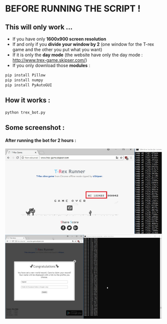 # BEFORE RUNNING THE SCRIPT !

## This will only work ...

- If you have only **1600x900 screen resolution**
- If and only if you **divide your window by 2** (one window for the T-rex game and the other you put what you want)
- If it is only the **day mode** (the website have only the day mode : http://www.trex-game.skipser.com/) 
- If you only download those **modules** : 

```
pip install Pillow
pip install numpy
pip install PyAutoGUI
```

## How it works : 

```
python trex_bot.py
```

## Some screenshot : 
#### After running the bot for 2 hours :
<img src="./imgs/best-score.jpg">
<img src="./imgs/congratulation.jpg">
